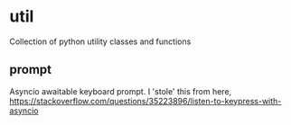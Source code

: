 # util

Collection of python utility classes and functions

## prompt

Asyncio awaitable keyboard prompt. I 'stole' this from here, https://stackoverflow.com/questions/35223896/listen-to-keypress-with-asyncio
